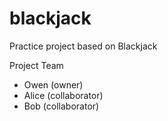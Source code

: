 # blackjack
Practice project based on Blackjack

Project Team
 * Owen (owner)
 * Alice (collaborator)
 * Bob (collaborator)